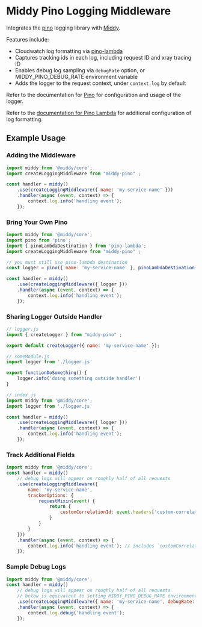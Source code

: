# Middy Pino Logging Middleware

Integrates the [pino](https://github.com/pinojs/pino) logging library with [Middy](https://middy.js.org). 

Features include:

- Cloudwatch log formatting via [pino-lambda](https:/github.com/FormidableLabs/pino-lambda)
- Captures tracking ids in each log, including request ID and xray tracing ID
- Enables debug log sampling via `debugRate` option, or MIDDY_PINO_DEBUG_RATE environment variable
- Adds the logger to the request context, under `context.log` by default

Refer to the documentation for [Pino](https://getpino.io/#/) for configuration and usage of the logger.

Refer to the [documentation for Pino Lambda](https://github.com/FormidableLabs/pino-lambda#readme) for additional configuration of log formatting.

## Example Usage

### Adding the Middleware

```js
import middy from '@middy/core';
import createLoggingMiddleware from "middy-pino" ;

const handler = middy()
    .use(createLoggingMiddleware({ name: 'my-service-name' }))
    .handler(async (event, context) => {
        context.log.info('handling event');
    });
```

### Bring Your Own Pino

```js
import middy from '@middy/core';
import pino from 'pino';
import { pinoLambdaDestination } from 'pino-lambda';
import createLoggingMiddleware from "middy-pino" ;

// you must still use pino-lambda destination
const logger = pino({ name: 'my-service-name' }, pinoLambdaDestination())

const handler = middy()
    .use(createLoggingMiddleware({ logger }))
    .handler(async (event, context) => {
        context.log.info('handling event');
    });
```

### Sharing Logger Outside Handler

```js
// logger.js
import { createLogger } from "middy-pino" ;

export default createLogger({ name: 'my-service-name' });

// someModule.js
import logger from './logger.js'

export functionDoSomething() {
    logger.info('doing something outside handler')
}

// index.js
import middy from '@middy/core';
import logger from './logger.js'

const handler = middy()
    .use(createLoggingMiddleware({ logger }))
    .handler(async (event, context) => {
        context.log.info('handling event');
    });
```

### Track Additional Fields

```js
import middy from '@middy/core';
const handler = middy()
    // debug logs will appear on roughly half of all requests
    .use(createLoggingMiddleware({
        name: 'my-service-name', 
        trackerOptions: {
            requestMixin(event) {
                return {
                    customCorrelationId: event.headers['custom-correlation-id']
                }
            }
        }
    }))
    .handler(async (event, context) => {
        context.log.info('handling event'); // includes `customCorrelationId` field in each log
    });
```

### Sample Debug Logs

```js
import middy from '@middy/core';
const handler = middy()
    // debug logs will appear on roughly half of all requests
    // below is equivalent to setting MIDDY_PINO_DEBUG_RATE environment variable to '0.5'
    .use(createLoggingMiddleware({ name: 'my-service-name', debugRate: 0.5 }))
    .handler(async (event, context) => {
        context.log.debug('handling event');
    });
```
